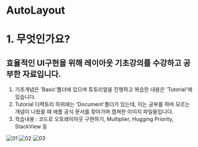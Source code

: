 # AutoLayout

# 1. 무엇인가요?
## 효율적인 UI구현을 위해 레이아웃 기초강의를 수강하고 공부한 자료입니다.
1. 기초개념은 'Basic'폴더에 있으며 튜토리얼을 진행하고 복습한 내용은 'Tutorial'에 있습니다.
2. Tutorial 디렉토리 하위에는 'Document'폴더가 있는데, 이는 공부를 하며 모르는 개념이 나왔을 때 애플 공식 문서를 찾아가며 캡쳐한 이미지 파일들입니다.
3. 학습내용 : 코드로 오토레이아웃 구현하기, Multiplier, Hugging Priority, StackView 등



![01](https://user-images.githubusercontent.com/47823405/53137194-1fcf0080-35c5-11e9-988c-a1f3367adfb9.gif) ![02](https://user-images.githubusercontent.com/47823405/53137207-2eb5b300-35c5-11e9-9fc0-7708fc7ac8db.gif) ![03](https://user-images.githubusercontent.com/47823405/53137217-3b3a0b80-35c5-11e9-8b9f-29833de2ff04.gif)

	
